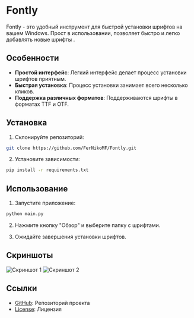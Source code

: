 # Fontly


Fontly - это удобный инструмент для быстрой 
установки шрифтов на вашем Windows. Прост в использовании,
позволяет быстро и легко добавлять новые шрифты .

## Особенности

- **Простой интерфейс**: Легкий интерфейс делает процесс установки шрифтов приятным.
- **Быстрая установка**: Процесс установки занимает всего несколько кликов.
- **Поддержка различных форматов**: Поддерживаются шрифты в форматах TTF и OTF.


## Установка

1. Склонируйте репозиторий:

```bash
git clone https://github.com/FerNikoMF/Fontly.git
```

2. Установите зависимости:

```bash
pip install -r requirements.txt
```

## Использование

1. Запустите приложение:

```bash
python main.py
```

2. Нажмите кнопку "Обзор" и выберите папку с шрифтами.

3. Ожидайте завершения установки шрифтов.

## Скриншоты

![Скриншот 1](https://i.imgur.com/GI5YfjC.png)
![Скриншот 2](https://i.imgur.com/vWlEyeP.png)

## Ссылки

- [GitHub](https://github.com/FerNikoMF/Fontly): Репозиторий проекта
- [License](https://github.com/FerNikoMF/Fontly?tab=MIT-1-ov-file): Лицензия
```
